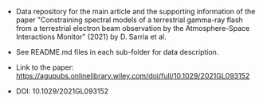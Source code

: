 * Data repository for the main article and the supporting information of the paper "Constraining spectral models of a terrestrial gamma-ray flash from a terrestrial electron beam observation by the Atmosphere-Space Interactions Monitor" (2021) by D. Sarria et al.
* See README.md files in each sub-folder for data description.

* Link to the paper: https://agupubs.onlinelibrary.wiley.com/doi/full/10.1029/2021GL093152
* DOI:  10.1029/2021GL093152
